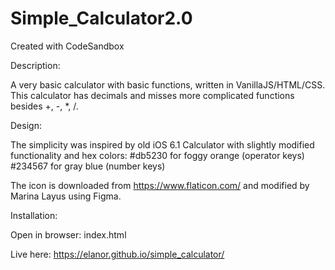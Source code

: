 # Simple_Calculator2.0
Created with CodeSandbox

Description:

A very basic calculator with basic functions, written in VanillaJS/HTML/CSS. This calculator has decimals and misses more complicated functions besides +, -, *, /. 

Design:

The simplicity was inspired by old iOS 6.1 Calculator with slightly modified functionality and hex colors: 
#db5230 for foggy orange (operator keys)
#234567 for gray blue (number keys)

The icon is downloaded from https://www.flaticon.com/ and modified by Marina Layus using Figma.

Installation:

Open in browser: index.html

Live here: https://elanor.github.io/simple_calculator/
